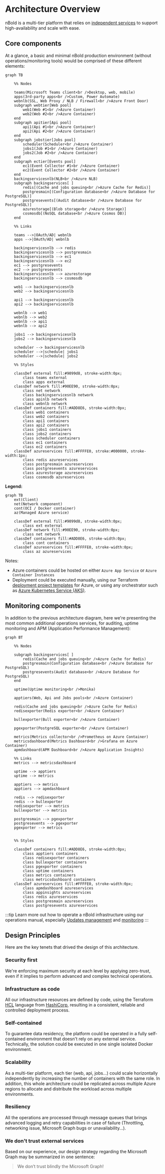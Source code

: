 # Architecture Overview

nBold is a multi-tier platform that relies on [independent services](./references/services-reference) to support high-availability and scale with ease.

## Core components
At a glance, a basic and minimal nBold production environment (without operations/monitoring tools) would be comprised of these different elements:

```mermaid
graph TB

    %% Nodes

    teams(Microsoft Teams client<br />Desktop, web, mobile)
    apps(3rd-party apps<br />Custom, Power Automate)
    webnlb(SSL, Web Proxy / NLB / Firewall<br />Azure Front Door)
    subgraph webtier[Web pool]
        web1(Web #1<br />Azure Container)
        web2(Web #2<br />Azure Container)
    end
    subgraph apitier[Api pool]
        api1(Api #1<br />Azure Container)
        api2(Api #2<br />Azure Container)
    end
    subgraph jobstier[Jobs pool]
        scheduler(Scheduler<br />Azure Container)
        jobs1(Job #1<br />Azure Container)
        jobs2(Job #2<br />Azure Container)
    end
    subgraph ectier[Events pool]
        ec1(Event Collector #1<br />Azure Container)
        ec2(Event Collector #2<br />Azure Container)
    end
    backingservicesnlb(NLB<br />Azure NLB)
    subgraph backingservices[ ]
        redis[(Cache and jobs queuing<br />Azure Cache for Redis)]
        postgresmain[(Configuration database<br />Azure Database for PostgreSQL)]
        postgresevents[(Audit database<br />Azure Database for PostgreSQL)]
        azurestorage[(Blob storage<br />Azure Storage)]
        cosmosdb[(NoSQL database<br />Azure Cosmos DB)]
    end
    
    %% Links

    teams -->|OAuth/AD| webnlb
    apps -->|OAuth/AD| webnlb

    backingservicesnlb --> redis 
    backingservicesnlb --> postgresmain 
    backingservicesnlb --> ec1
    backingservicesnlb --> ec2
    ec1 --> postgresevents
    ec2 --> postgresevents
    backingservicesnlb --> azurestorage
    backingservicesnlb --> cosmosdb

    web1 --> backingservicesnlb
    web2 --> backingservicesnlb

    api1 --> backingservicesnlb
    api2 --> backingservicesnlb

    webnlb --> web1
    webnlb --> web2
    webnlb --> api1
    webnlb --> api2

    jobs1 --> backingservicesnlb
    jobs2 --> backingservicesnlb

    scheduler --> backingservicesnlb
    scheduler -->|schedule| jobs1
    scheduler -->|schedule| jobs2

    %% Styles

    classDef external fill:#9099d8, stroke-width:0px;
        class teams external
        class apps external
    classDef network fill:#90EE90, stroke-width:0px;
        class net network
        class backingservicesnlb network
        class apinlb network
        class webnlb network
    classDef containers fill:#ADD8E6, stroke-width:0px;
        class web1 containers
        class web2 containers
        class api1 containers
        class api2 containers
        class jobs1 containers
        class jobs2 containers
        class scheduler containers
        class ec1 containers
        class ec2 containers
    classDef azureservices fill:#FFFFE0, stroke:#000000, stroke-width:1px;
        class redis azureservices
        class postgresmain azureservices
        class postgresevents azureservices
        class azurestorage azureservices
        class cosmosdb azureservices
```

**Legend:**
```mermaid
graph TB
    ext(Client)
    net(Network component)
    cont(OCI / Docker container)
    az(Managed Azure service)

    classDef external fill:#9099d8, stroke-width:0px;
        class ext external
    classDef network fill:#90EE90, stroke-width:0px;
        class net network
    classDef containers fill:#ADD8E6, stroke-width:0px;
        class cont containers
    classDef azureservices fill:#FFFFE0, stroke-width:0px;
        class az azureservices
```

Notes:
- Azure containers could be hosted on either `Azure App Service` or `Azure Container Instances`
- Deployment could be executed manually, using our Terraform [deployment project templates](./installation/azure-deployment) for Azure, or using any orchestrator such as [Azure Kubernetes Service (AKS)](https://azure.microsoft.com/en-us/services/kubernetes-service/).

## Monitoring components
In addition to the previous architecture diagram, here we're presenting the most common additional operations services, for auditing, uptime monitoring and APM (Application Performance Management):

```mermaid
graph BT

    %% Nodes

    subgraph backingservices[ ]
        redis(Cache and jobs queuing<br />Azure Cache for Redis)
        postgresmain(Configuration database<br />Azure Database for PostgreSQL)
        postgresevents(Audit database<br />Azure Database for PostgreSQL)
    end

    uptime(Uptime monitoring<br />Monika)

    apptiers(Web, Api and Jobs pools<br />Azure Container)

    redis(Cache and jobs queuing<br />Azure Cache for Redis)
    redisexporter(Redis exporter<br />Azure Container)

    bullexporter(Bull exporter<br />Azure Container)

    pgexporter(PostgreSQL exporter<br />Azure Container)

    metrics(Metrics collector<br />Prometheus on Azure Container)
    metricsdashboard(Metrics Dashboard<br />Grafana on Azure Container)
    apmdashboard(APM Dashboard<br />Azure Application Insights)

    %% Links
    metrics --> metricsdashboard

    uptime --> apptiers
    uptime --> metrics

    apptiers --> metrics
    apptiers --> apmdashboard

    redis --> redisexporter
    redis --> bullexporter
    redisexporter --> metrics
    bullexporter --> metrics

    postgresmain --> pgexporter
    postgresevents --> pgexporter
    pgexporter --> metrics


    %% Styles

    classDef containers fill:#ADD8E6, stroke-width:0px;
        class apptiers containers
        class redisexporter containers
        class bullexporter containers
        class pgexporter containers
        class uptime containers
        class metrics containers
        class metricsdashboard containers
    classDef azureservices fill:#FFFFE0, stroke-width:0px;
        class apmdashboard azureservices
        class appinsights azureservices
        class redis azureservices
        class postgresmain azureservices
        class postgresevents azureservices
```

:::tip
Learn more out how to operate a nBold infrastructure using our operations manual, especially [Updates management](./updating) and [monitoring](./monitoring)
:::

## Design Principles
Here are the key tenets that drived the design of this architecture.

### Security first
We're enforcing maximum security at each level by applying zero-trust, even if it implies to perform advanced and complex technical operations.

### Infrastructure as code
All our infrastructure resources are defined by code, using the Terraform [HCL](https://www.terraform.io/docs/language/syntax/configuration.html) language from [HashiCorp](https://www.hashicorp.com/), resulting in a consistent, reliable and controlled deployment process.

### Self-contained
To guarantee data residency, the platform could be operated in a fully self-contained environment that doesn't rely on any external service. Technically, the solution could be executed in one single isolated Docker environment.

### Scalability
As a multi-tier platform, each tier (web, api, jobs...) could scale horizontally independently by increasing the number of containers with the same role. In addition, this whole architecture could be replicated across multiple Azure regions to allocate and distribute the workload across multiple environments.

### Resiliency
All the operations are processed through message queues that brings advanced logging and retry capabilities in case of failure (Throttling, networking issue, Microsoft Graph bugs or unavailability…).

### We don't trust external services
Based on our experience, our design strategy regarding the Microsoft Graph may be summarized in one sentence:​
> We don’t trust blindly the Microsoft Graph!
